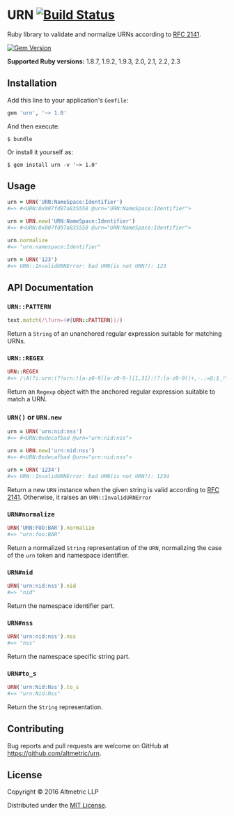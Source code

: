 # URN [![Build Status](https://travis-ci.org/altmetric/urn.svg?branch=master)](https://travis-ci.org/altmetric/urn)

Ruby library to validate and normalize URNs according to [RFC 2141](https://www.ietf.org/rfc/rfc2141.txt).

[![Gem Version](https://badge.fury.io/rb/urn.svg)](https://badge.fury.io/rb/urn)  

**Supported Ruby versions:** 1.8.7, 1.9.2, 1.9.3, 2.0, 2.1, 2.2, 2.3

## Installation

Add this line to your application's `Gemfile`:

```ruby
gem 'urn', '~> 1.0'
```

And then execute:

    $ bundle

Or install it yourself as:

    $ gem install urn -v '~> 1.0'

## Usage

```ruby
urn = URN('URN:NameSpace:Identifier')
#=> #<URN:0x007fd97a835558 @urn="URN:NameSpace:Identifier">

urn = URN.new('URN:NameSpace:Identifier')
#=> #<URN:0x007fd97a835558 @urn="URN:NameSpace:Identifier">

urn.normalize
#=> "urn:namespace:Identifier"

urn = URN('123')
#=> URN::InvalidURNError: bad URN(is not URN?): 123
```

## API Documentation

### `URN::PATTERN`
```ruby
text.match(/\?urn=(#{URN::PATTERN})/)
```
Return a `String` of an unanchored regular expression suitable for matching URNs.

### `URN::REGEX`
```ruby
URN::REGEX
#=> /\A(?i:urn:(?!urn:)[a-z0-9][a-z0-9-]{1,31}:(?:[a-z0-9()+,-.:=@;$_!*']|%[0-9a-f]{2})+)\z/
```
Return an `Regexp` object with the anchored regular expression suitable to match a URN.

### `URN()` or `URN.new`
```ruby
urn = URN('urn:nid:nss')
#=> #<URN:0xdecafbad @urn="urn:nid:nss">

urn = URN.new('urn:nid:nss')
#=> #<URN:0xdecafbad @urn="urn:nid:nss">

urn = URN('1234')
#=> URN::InvalidURNError: bad URN(is not URN?): 1234
```
Return a new `URN` instance when the given string is valid according to [RFC 2141](https://www.ietf.org/rfc/rfc2141.txt). Otherwise, it raises an `URN::InvalidURNError`

### `URN#normalize`
```ruby
URN('URN:FOO:BAR').normalize
#=> "urn:foo:BAR"
```
Return a normalized `String` representation of the `URN`, normalizing the case
of the `urn` token and namespace identifier.

### `URN#nid`
```ruby
URN('urn:nid:nss').nid
#=> "nid"
```
Return the namespace identifier part.

### `URN#nss`
```ruby
URN('urn:nid:nss').nss
#=> "nss"
```
Return the namespace specific string part.

### `URN#to_s`
```ruby
URN('urn:Nid:Nss').to_s
#=> "urn:Nid:Nss"
```
Return the `String` representation.

## Contributing

Bug reports and pull requests are welcome on GitHub at https://github.com/altmetric/urn.

## License

Copyright © 2016 Altmetric LLP

Distributed under the [MIT License](http://opensource.org/licenses/MIT).
